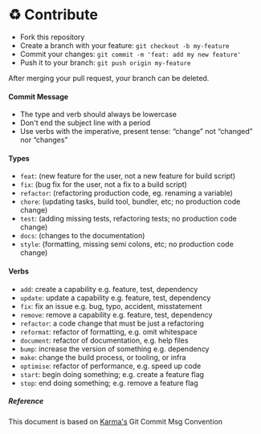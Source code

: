 
# :recycle: Contribute

- Fork this repository
- Create a branch with your feature: `git checkout -b my-feature`
- Commit your changes: `git commit -m 'feat: add my new feature'`
- Push it to your branch: `git push origin my-feature`

After merging your pull request, your branch can be deleted.

#### Commit Message

- The type and verb should always be lowercase
- Don't end the subject line with a period
- Use verbs with the imperative, present tense: “change” not “changed” nor “changes”

#### Types

- `feat`: (new feature for the user, not a new feature for build script)
- `fix`: (bug fix for the user, not a fix to a build script)
- `refactor`: (refactoring production code, eg. renaming a variable)
- `chore`: (updating tasks, build tool, bundler, etc; no production code change)
- `test`: (adding missing tests, refactoring tests; no production code change)
- `docs`: (changes to the documentation)
- `style`: (formatting, missing semi colons, etc; no production code change)

#### Verbs

- `add`: create a capability e.g. feature, test, dependency
- `update`: update a capability e.g. feature, test, dependency
- `fix`: fix an issue e.g. bug, typo, accident, misstatement
- `remove`: remove a capability e.g. feature, test, dependency
- `refactor`: a code change that must be just a refactoring
- `reformat`: refactor of formatting, e.g. omit whitespace
- `document`: refactor of documentation, e.g. help files
- `bump`: increase the version of something e.g. dependency
- `make`: change the build process, or tooling, or infra
- `optimise`: refactor of performance, e.g. speed up code
- `start`: begin doing something; e.g. create a feature flag
- `stop`: end doing something; e.g. remove a feature flag

##### Reference

This document is based on <a href="http://karma-runner.github.io/1.0/dev/git-commit-msg.html" target="_blank">Karma's</a> Git Commit Msg Convention
